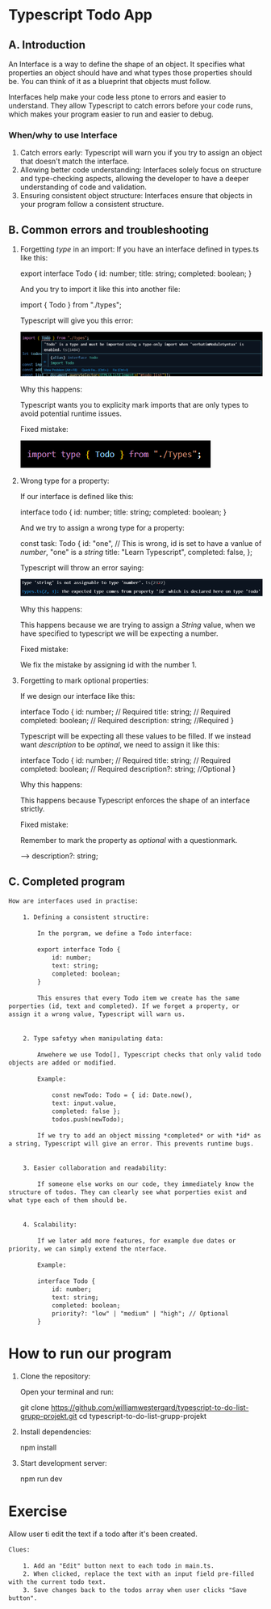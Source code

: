 # Typescript Todo App

## A. Introduction

An Interface is a way to define the shape of an object. It specifies what properties an object should have and what types those properties should be. You can think of it as a blueprint that objects must follow.

Interfaces help make your code less ptone to errors and easier to understand. They allow Typescript to catch errors before your code runs, which makes your program easier to run and easier to debug.

### When/why to use Interface

1. Catch errors early:
   Typescript will warn you if you try to assign an object that doesn't match the interface.
2. Allowing better code understanding:
   Interfaces solely focus on structure and type-checking aspects, allowing the developer to have a deeper understanding of code and validation.
3. Ensuring consistent object structure:
   Interfaces ensure that objects in your program follow a consistent structure.

## B. Common errors and troubleshooting

1. Forgetting _type_ in an import:
   If you have an interface defined in types.ts like this:

   export interface Todo {
   id: number;
   title: string;
   completed: boolean;
   }

   And you try to import it like this into another file:

   import { Todo } from "./types";

   Typescript will give you this error:

   ![type-only import error](<./src/Screenshot 2025-09-02 102650.png>)

   Why this happens:

   Typescript wants you to explicity mark imports that are only types to avoid potential runtime issues.

   Fixed mistake:

   ![fixed import](<./src/Screenshot 2025-09-02 103216.png>)

2. Wrong type for a property:

   If our interface is defined like this:

   interface todo {
   id: number;
   title: string;
   completed: boolean;
   }

   And we try to assign a wrong type for a property:

   const task: Todo {
   id: "one", // This is wrong, id is set to have a vanlue of _number_, "one" is a _string_
   title: "Learn Typescript",
   completed: false,
   };

   Typescript will throw an error saying:

   ![error message wnen assigning string value to expected nuumber](./src/image.png)

   Why this happens:

   This happens because we are trying to assign a _String_ value, when we have specified to typescript we will be expecting a number.

   Fixed mistake:

   We fix the mistake by assigning id with the number 1.

3. Forgetting to mark optional properties:

   If we design our interface like this:

   interface Todo {
   id: number; // Required
   title: string; // Required
   completed: boolean; // Required
   description: string; //Required
   }

   Typescript will be expecting all these values to be filled. If we instead want _description_ to be _optinal_, we need to assign it like this:

   interface Todo {
   id: number; // Required
   title: string; // Required
   completed: boolean; // Required
   description?: string; //Optional
   }

   Why this happens:

   This happens because Typescript enforces the shape of an interface strictly.

   Fixed mistake:

   Remember to mark the property as _optional_ with a questionmark.

   --> description?: string;

## C. Completed program

    How are interfaces used in practise:

        1. Defining a consistent structire:

            In the porgram, we define a Todo interface:

            export interface Todo {
                id: number;
                text: string;
                completed: boolean;
            }

            This ensures that every Todo item we create has the same porperties (id, text and completed). If we forget a property, or assign it a wrong value, Typescript will warn us.


        2. Type safetyy when manipulating data:

            Anwehere we use Todo[], Typescript checks that only valid todo objects are added or modified.

            Example:

                const newTodo: Todo = { id: Date.now(),
                text: input.value,
                completed: false };
                todos.push(newTodo);

            If we try to add an object missing *completed* or with *id* as a string, Typescript will give an error. This prevents runtime bugs.


        3. Easier collaboration and readability:

            If someone else works on our code, they immediately know the structure of todos. They can clearly see what porperties exist and what type each of them should be.


        4. Scalability:

            If we later add more features, for example due dates or priority, we can simply extend the nterface.

            Example:

            interface Todo {
                id: number;
                text: string;
                completed: boolean;
                priority?: "low" | "medium" | "high"; // Optional
            }

# How to run our program

1. Clone the repository:

   Open your terminal and run:

   git clone https://github.com/williamwestergard/typescript-to-do-list-grupp-projekt.git
   cd typescript-to-do-list-grupp-projekt

2. Install dependencies:

   npm install

3. Start development server:

   npm run dev

# Exercise

Allow user ti edit the text if a todo after it's been created.

    Clues:

        1. Add an "Edit" button next to each todo in main.ts.
        2. When clicked, replace the text with an input field pre-filled with the current todo text.
        3. Save changes back to the todos array when user clicks "Save button".

